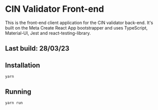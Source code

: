 # CIN Validator Front-end

This is the front-end client application for the CIN validator back-end. It's built on the Meta Create React App bootstrapper and uses TypeScript, Material-UI, Jest and react-testing-library.

## Last build: 28/03/23

## Installation

`yarn`

## Running

`yarn run`
